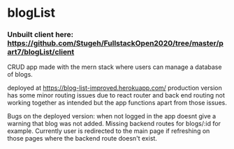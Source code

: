 # blogList 

### Unbuilt client here: https://github.com/Stugeh/FullstackOpen2020/tree/master/part7/blogList/client

CRUD app made with the mern stack where users can manage a database of blogs.

deployed at https://blog-list-improved.herokuapp.com/ production version has some minor routing issues due to react router and back end routing not working together as intended but the app functions apart from those issues.

Bugs on the deployed version: when not logged in the app doesnt give a warning that blog was not added. Missing backend routes for blogs/:id for example. Currently user is redirected to the main page if refreshing on those pages where the backend route doesn't exist.

